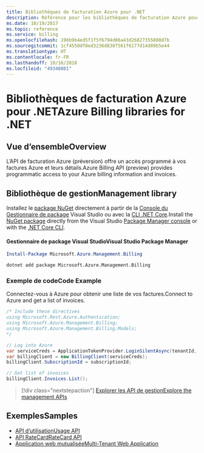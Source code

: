 ```yaml
---
title: Bibliothèques de facturation Azure pour .NET
description: Référence pour les bibliothèques de facturation Azure pour .NET
ms.date: 10/19/2017
ms.topic: reference
ms.service: billing
ms.openlocfilehash: 196b9b4ed5f1f5f6794d86a43d26827355800d7b
ms.sourcegitcommit: 1cf4550df8ed3236d838f561f6177d14d89b5e44
ms.translationtype: HT
ms.contentlocale: fr-FR
ms.lasthandoff: 10/16/2018
ms.locfileid: "49348081"
---
```

# <a name="azure-billing-libraries-for-net"></a><span data-ttu-id="3c35d-103">Bibliothèques de facturation Azure pour .NET</span><span class="sxs-lookup"><span data-stu-id="3c35d-103">Azure Billing libraries for .NET</span></span>

## <a name="overview"></a><span data-ttu-id="3c35d-104">Vue d’ensemble</span><span class="sxs-lookup"><span data-stu-id="3c35d-104">Overview</span></span>

<span data-ttu-id="3c35d-105">L’API de facturation Azure (préversion) offre un accès programmé à vos factures Azure et leurs détails.</span><span class="sxs-lookup"><span data-stu-id="3c35d-105">Azure Billing API (preview) provides programmatic access to your Azure billing information and invoices.</span></span>

## <a name="management-library"></a><span data-ttu-id="3c35d-106">Bibliothèque de gestion</span><span class="sxs-lookup"><span data-stu-id="3c35d-106">Management library</span></span>

<span data-ttu-id="3c35d-107">Installez le [package NuGet](https://www.nuget.org/packages/Microsoft.Azure.Management.Billing) directement à partir de la [Console du Gestionnaire de package][PackageManager] Visual Studio ou avec la [CLI .NET Core][DotNetCLI].</span><span class="sxs-lookup"><span data-stu-id="3c35d-107">Install the [NuGet package](https://www.nuget.org/packages/Microsoft.Azure.Management.Billing) directly from the Visual Studio [Package Manager console][PackageManager] or with the [.NET Core CLI][DotNetCLI].</span></span>

#### <a name="visual-studio-package-manager"></a><span data-ttu-id="3c35d-108">Gestionnaire de package Visual Studio</span><span class="sxs-lookup"><span data-stu-id="3c35d-108">Visual Studio Package Manager</span></span>

```powershell
Install-Package Microsoft.Azure.Management.Billing
```

```bash
dotnet add package Microsoft.Azure.Management.Billing
```

### <a name="code-example"></a><span data-ttu-id="3c35d-109">Exemple de code</span><span class="sxs-lookup"><span data-stu-id="3c35d-109">Code Example</span></span>

<span data-ttu-id="3c35d-110">Connectez-vous à Azure pour obtenir une liste de vos factures.</span><span class="sxs-lookup"><span data-stu-id="3c35d-110">Connect to Azure and get a list of invoices.</span></span>

```csharp
/* Include these directives
using Microsoft.Rest.Azure.Authentication;
using Microsoft.Azure.Management.Billing;
using Microsoft.Azure.Management.Billing.Models;
*/

// Log into Azure
var serviceCreds = ApplicationTokenProvider.LoginSilentAsync(tenantId, clientId, secret);
var billingClient = new BillingClient(serviceCreds);
billingClient.SubscriptionId = subscriptionId;

// Get list of invoices
billingClient.Invoices.List();
```

> [!div class="nextstepaction"]
> [<span data-ttu-id="3c35d-111">Explorer les API de gestion</span><span class="sxs-lookup"><span data-stu-id="3c35d-111">Explore the management APIs</span></span>](/dotnet/api/overview/azure/billing/management)

## <a name="samples"></a><span data-ttu-id="3c35d-112">Exemples</span><span class="sxs-lookup"><span data-stu-id="3c35d-112">Samples</span></span>

* [<span data-ttu-id="3c35d-113">API d’utilisation</span><span class="sxs-lookup"><span data-stu-id="3c35d-113">Usage API</span></span>](https://github.com/Azure-Samples/billing-dotnet-usage-api)
* [<span data-ttu-id="3c35d-114">API RateCard</span><span class="sxs-lookup"><span data-stu-id="3c35d-114">RateCard API</span></span>](https://github.com/Azure-Samples/billing-dotnet-ratecard-api)
* [<span data-ttu-id="3c35d-115">Application web mutualisée</span><span class="sxs-lookup"><span data-stu-id="3c35d-115">Multi-Tenant Web Application</span></span>](https://github.com/Azure-Samples/billing-dotnet-webapp-multitenant)

[PackageManager]: https://docs.microsoft.com/nuget/tools/package-manager-console
[DotNetCLI]: https://docs.microsoft.com/dotnet/core/tools/dotnet-add-package
